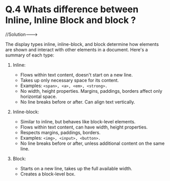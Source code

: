  # Q.4 Whats difference between Inline, Inline Block and block ?

//Solution--->

The display types inline, inline-block, and block determine how elements are shown and interact with other elements in a document. Here's a summary of each type:

1. Inline:
   - Flows within text content, doesn't start on a new line.
   - Takes up only necessary space for its content.
   - Examples: `<span>, <a>, <em>, <strong>.`
   - No width, height properties. Margins, paddings, borders affect only horizontal space.
   - No line breaks before or after. Can align text vertically.

2. Inline-block:
   - Similar to inline, but behaves like block-level elements.
   - Flows within text content, can have width, height properties.
   - Respects margins, paddings, borders.
   - Examples: `<img>, <input>, <button>.`
   - No line breaks before or after, unless additional content on the same line.

3. Block:
   - Starts on a new line, takes up the full available width.
   - Creates a block-level box.
